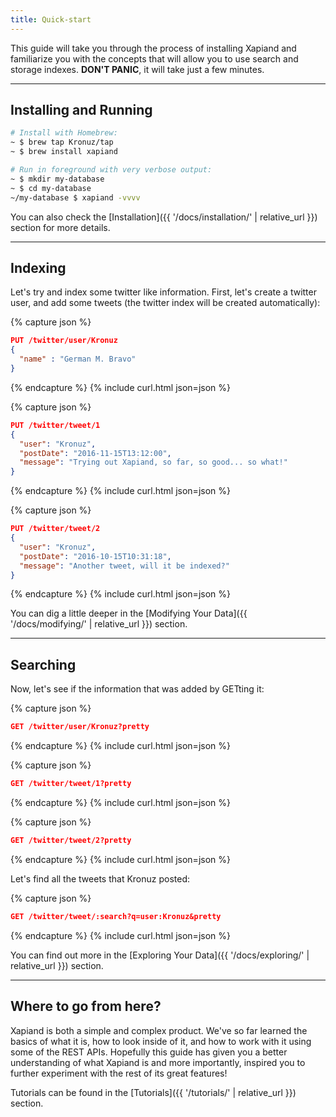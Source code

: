 ```yaml
---
title: Quick-start
---
```


This guide will take you through the process of installing Xapiand and
familiarize you with the concepts that will allow you to use search and
storage indexes. **DON'T PANIC**, it will take just a few minutes.

---

## Installing and Running

```sh
# Install with Homebrew:
~ $ brew tap Kronuz/tap
~ $ brew install xapiand

# Run in foreground with very verbose output:
~ $ mkdir my-database
~ $ cd my-database
~/my-database $ xapiand -vvvv
```

You can also check the [Installation]({{ '/docs/installation/' | relative_url }})
section for more details.

---

## Indexing

Let's try and index some twitter like information. First, let's create a
twitter user, and add some tweets (the twitter index will be created
automatically):

{% capture json %}

```json
PUT /twitter/user/Kronuz
{
  "name" : "German M. Bravo"
}
```
{% endcapture %}
{% include curl.html json=json %}


{% capture json %}

```json
PUT /twitter/tweet/1
{
  "user": "Kronuz",
  "postDate": "2016-11-15T13:12:00",
  "message": "Trying out Xapiand, so far, so good... so what!"
}
```
{% endcapture %}
{% include curl.html json=json %}


{% capture json %}

```json
PUT /twitter/tweet/2
{
  "user": "Kronuz",
  "postDate": "2016-10-15T10:31:18",
  "message": "Another tweet, will it be indexed?"
}
```
{% endcapture %}
{% include curl.html json=json %}

You can dig a little deeper in the [Modifying Your Data]({{ '/docs/modifying/' | relative_url }}) section.

---

## Searching

Now, let's see if the information that was added by GETting it:

{% capture json %}

```json
GET /twitter/user/Kronuz?pretty
```
{% endcapture %}
{% include curl.html json=json %}

{% capture json %}

```json
GET /twitter/tweet/1?pretty
```
{% endcapture %}
{% include curl.html json=json %}

{% capture json %}

```json
GET /twitter/tweet/2?pretty
```
{% endcapture %}
{% include curl.html json=json %}

Let's find all the tweets that Kronuz posted:

{% capture json %}

```json
GET /twitter/tweet/:search?q=user:Kronuz&pretty
```
{% endcapture %}
{% include curl.html json=json %}

You can find out more in the [Exploring Your Data]({{ '/docs/exploring/' | relative_url }}) section.

---

## Where to go from here?

Xapiand is both a simple and complex product. We've so far learned the basics
of what it is, how to look inside of it, and how to work with it using some of
the REST APIs. Hopefully this guide has given you a better understanding of
what Xapiand is and more importantly, inspired you to further experiment with
the rest of its great features!

Tutorials can be found in the [Tutorials]({{ '/tutorials/' | relative_url }})
section.
